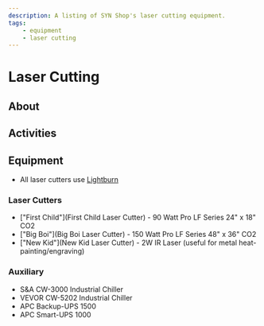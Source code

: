 ```yaml
---
description: A listing of SYN Shop's laser cutting equipment.
tags:
    - equipment
    - laser cutting
---
```

# Laser Cutting

## About
## Activities

## Equipment
* All laser cutters use [Lightburn](../Software/Lightburn)

### Laser Cutters
* ["First Child"](First Child Laser Cutter) -  90 Watt Pro LF Series 24" x 18" CO2
* ["Big Boi"](Big Boi Laser Cutter) - 150 Watt Pro LF Series 48" x 36" CO2
* ["New Kid"](New Kid Laser Cutter) - 2W IR Laser (useful for metal heat-painting/engraving)

### Auxiliary
* S&A CW-3000 Industrial Chiller
* VEVOR CW-5202 Industrial Chiller
* APC Backup-UPS 1500
* APC Smart-UPS 1000
